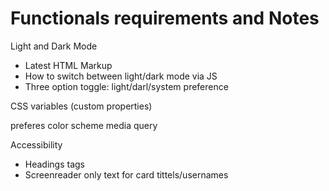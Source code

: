 # Functionals requirements and Notes
Light and Dark Mode

- Latest HTML Markup
- How to switch between light/dark mode via JS
- Three option toggle: light/darl/system preference

CSS variables (custom properties)

preferes color scheme media query

Accessibility 
- Headings tags
- Screenreader only text for card tittels/usernames